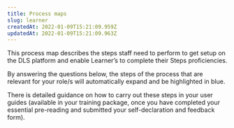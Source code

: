 ```yaml
---
title: Process maps
slug: learner
createdAt: 2022-01-09T15:21:09.959Z
updatedAt: 2022-01-09T15:21:09.963Z
---
```

This process map describes the steps staff need to perform to get setup on the DLS platform and enable Learner’s to complete their Steps proficiencies.  

By answering the questions below, the steps of the process that are relevant for your role/s will automatically expand and be highlighted in blue.  

There is detailed guidance on how to carry out these steps in your user guides (available in your training package, once you have completed your essential pre-reading and submitted your self-declaration and feedback form). 